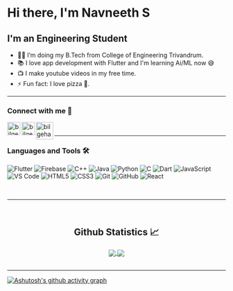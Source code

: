 # Hi there, I'm Navneeth S


## I'm an Engineering Student  

- 👨‍💻 I’m doing my B.Tech from College of Engineering Trivandrum.
- 📚 I love app development with Flutter and I'm learning Ai/ML now 😅
- 📺 I make youtube videos in my free time.
- ⚡ Fun fact: I love pizza 🍕.

---

### Connect with me 📝

[<img align="left" alt="bilgehangecici | Youtube" height="30px" src="https://image.flaticon.com/icons/png/512/1384/1384060.png" />][Youtube]
[<img align="left" alt="bilgehangecici | LinkedIn" height="30px" src="https://cdn-icons-png.flaticon.com/512/174/174857.png"/>][linkedin]
[<img align="left" alt="bilgehangecici | Instagram" height="40px"  src="https://img.icons8.com/color/48/000000/instagram-new.png" />][instagram]


<br />

---

### Languages and Tools 🛠 

![Flutter](https://img.shields.io/badge/-Flutter-%23CC6699?style=flat-square&logo=flutter&logoColor=ffffff)
![Firebase](https://img.shields.io/badge/-Firebase-FFCA28?style=flat-square&logo=firebase&logoColor=ffffff)
![C++](http://img.shields.io/badge/-C++-A8B9CC?style=flat-square&logo=c++&logoColor=ffffff)
![Java](https://img.shields.io/badge/-Java-61DAFB?style=flat-square&logo=java&logoColor=ffffff)
![Python](https://img.shields.io/badge/Python-FFD43B?style=flat-square&logo=python&logoColor=darkgreen)
![C](https://img.shields.io/badge/-C-%23F05032?style=flat-square&logo=c&logoColor=%23ffffff)
![Dart](https://img.shields.io/badge/-Dart-61DAFB?style=flat-square&logo=dart&logoColor=ffffff)
![JavaScript](https://img.shields.io/badge/-JavaScript-%23F7DF1C?style=flat-square&logo=javascript&logoColor=000000&labelColor=%23F7DF1C&color=%23FFCE5A)
![VS Code](http://img.shields.io/badge/-VS%20Code-007ACC?style=flat-square&logo=visual-studio-code&logoColor=ffffff)
![HTML5](https://img.shields.io/badge/-HTML5-%23E44D27?style=flat-square&logo=html5&logoColor=ffffff)
![CSS3](https://img.shields.io/badge/-CSS3-%231572B6?style=flat-square&logo=css3)
![Git](https://img.shields.io/badge/-Git-%23F05032?style=flat-square&logo=git&logoColor=%23ffffff)
![GitHub](https://img.shields.io/badge/-GitHub-181717?style=flat-square&logo=github)
![React](https://img.shields.io/badge/-React-%23E44D27?style=flat-square&logo=react&logoColor=ffffff)

<br/>


---

<br/>




  <h2 align="center"> Github Statistics 📈 </h2>
  
  <div align="center"> 
     <a href="">
      <img align="center" src="https://github-readme-stats-sigma-five.vercel.app/api?username=newton2149&show_icons=true&include_all_commits=true&count_private=true&theme=tokyonight&line_height=40" />
    </a>
    <a href="">
      <img align="center" src="https://github-readme-stats.vercel.app/api/top-langs/?username=newton2149&theme=tokyonight&line_height=40&hide=css"/>
    </a>
</div

<br/>
<br />

---
  [![Ashutosh's github activity graph](https://activity-graph.herokuapp.com/graph?username=newton2149&theme=react-dark)](https://github.com/ashutosh00710/github-readme-activity-graph)



[instagram]: https://www.instagram.com/_navneet.s_/
[linkedin]: https://www.linkedin.com/in/navneeth-s-7a75241b9
[Youtube]:https://www.youtube.com/channel/UCMTndaPF2-XZBVbrdI3ANig
